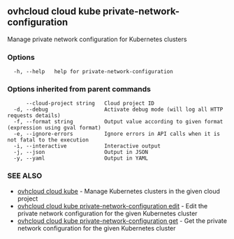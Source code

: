 ## ovhcloud cloud kube private-network-configuration

Manage private network configuration for Kubernetes clusters

### Options

```
  -h, --help   help for private-network-configuration
```

### Options inherited from parent commands

```
      --cloud-project string   Cloud project ID
  -d, --debug                  Activate debug mode (will log all HTTP requests details)
  -f, --format string          Output value according to given format (expression using gval format)
  -e, --ignore-errors          Ignore errors in API calls when it is not fatal to the execution
  -i, --interactive            Interactive output
  -j, --json                   Output in JSON
  -y, --yaml                   Output in YAML
```

### SEE ALSO

* [ovhcloud cloud kube](ovhcloud_cloud_kube.md)	 - Manage Kubernetes clusters in the given cloud project
* [ovhcloud cloud kube private-network-configuration edit](ovhcloud_cloud_kube_private-network-configuration_edit.md)	 - Edit the private network configuration for the given Kubernetes cluster
* [ovhcloud cloud kube private-network-configuration get](ovhcloud_cloud_kube_private-network-configuration_get.md)	 - Get the private network configuration for the given Kubernetes cluster

